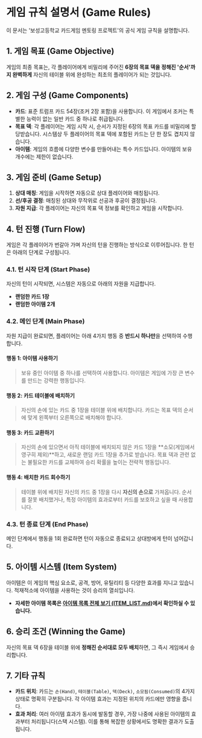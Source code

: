 <!-- GAME_RULES.md -->
# 게임 규칙 설명서 (Game Rules)

이 문서는 '보성고등학교 카드게임 멘토링 프로젝트'의 공식 게임 규칙을 설명합니다.

## 1. 게임 목표 (Game Objective)

게임의 최종 목표는, 각 플레이어에게 비밀리에 주어진 **6장의 목표 덱을 정해진 '순서'까지 완벽하게** 자신의 테이블 위에 완성하는 최초의 플레이어가 되는 것입니다.

## 2. 게임 구성 (Game Components)

*   **카드**: 표준 트럼프 카드 54장(조커 2장 포함)을 사용합니다. 이 게임에서 조커는 특별한 능력이 없는 일반 카드 중 하나로 취급됩니다.
*   **목표 덱**: 각 플레이어는 게임 시작 시, 순서가 지정된 6장의 목표 카드를 비밀리에 할당받습니다. 시스템상 두 플레이어의 목표 덱에 포함된 카드는 단 한 장도 겹치지 않습니다.
*   **아이템**: 게임의 흐름에 다양한 변수를 만들어내는 특수 카드입니다. 아이템의 보유 개수에는 제한이 없습니다.

## 3. 게임 준비 (Game Setup)

1.  **상대 매칭**: 게임을 시작하면 자동으로 상대 플레이어와 매칭됩니다.
2.  **선/후공 결정**: 매칭된 상대와 무작위로 선공과 후공이 결정됩니다.
3.  **자원 지급**: 각 플레이어는 자신의 목표 덱 정보를 확인하고 게임을 시작합니다.

## 4. 턴 진행 (Turn Flow)

게임은 각 플레이어가 번갈아 가며 자신의 턴을 진행하는 방식으로 이루어집니다. 한 턴은 아래의 단계로 구성됩니다.

### 4.1. 턴 시작 단계 (Start Phase)

자신의 턴이 시작되면, 시스템은 자동으로 아래의 자원을 지급합니다.
*   **랜덤한 카드 1장**
*   **랜덤한 아이템 2개**

### 4.2. 메인 단계 (Main Phase)

자원 지급이 완료되면, 플레이어는 아래 4가지 행동 중 **반드시 하나만**을 선택하여 수행합니다.

#### 행동 1: 아이템 사용하기
> 보유 중인 아이템 중 하나를 선택하여 사용합니다. 아이템은 게임에 가장 큰 변수를 만드는 강력한 행동입니다.

#### 행동 2: 카드 테이블에 배치하기
> 자신의 손에 있는 카드 중 1장을 테이블 위에 배치합니다. 카드는 목표 덱의 순서에 맞게 왼쪽부터 오른쪽으로 배치해야 합니다.

#### 행동 3: 카드 교환하기
> 자신의 손에 있으면서 아직 테이블에 배치되지 않은 카드 1장을 **소모(게임에서 영구히 제외)**하고, 새로운 랜덤 카드 1장을 추가로 받습니다. 목표 덱과 관련 없는 불필요한 카드를 교체하여 승리 확률을 높이는 전략적 행동입니다.

#### 행동 4: 배치한 카드 회수하기
> 테이블 위에 배치된 자신의 카드 중 1장을 다시 **자신의 손으로** 가져옵니다. 순서를 잘못 배치했거나, 특정 아이템의 효과로부터 카드를 보호하고 싶을 때 사용합니다.

### 4.3. 턴 종료 단계 (End Phase)

메인 단계에서 행동을 1회 완료하면 턴이 자동으로 종료되고 상대방에게 턴이 넘어갑니다.

## 5. 아이템 시스템 (Item System)

아이템은 이 게임의 핵심 요소로, 공격, 방어, 유틸리티 등 다양한 효과를 지니고 있습니다. 적재적소에 아이템을 사용하는 것이 승리의 열쇠입니다.

*   **자세한 아이템 목록은 [아이템 목록 전체 보기 (ITEM_LIST.md)](./ITEM_LIST.md)에서 확인하실 수 있습니다.**

## 6. 승리 조건 (Winning the Game)

자신의 목표 덱 6장을 테이블 위에 **정해진 순서대로 모두 배치**하면, 그 즉시 게임에서 승리합니다.

## 7. 기타 규칙

*   **카드 위치**: 카드는 `손(Hand)`, `테이블(Table)`, `덱(Deck)`, `소모됨(Consumed)`의 4가지 상태로 명확히 구분됩니다. 각 아이템 효과는 지정된 위치의 카드에만 영향을 줍니다.
*   **효과 처리**: 여러 아이템 효과가 동시에 발동할 경우, 가장 나중에 사용된 아이템의 효과부터 처리됩니다(스택 시스템). 이를 통해 복잡한 상황에서도 명확한 결과가 도출됩니다.

